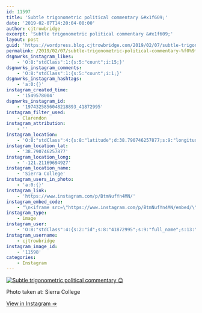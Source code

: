 ```yaml
---
id: 11597
title: 'Subtle trigonometric political commentary &#x1f609;'
date: '2019-02-07T14:20:04-08:00'
author: cjtrowbridge
excerpt: 'Subtle trigonometric political commentary &#x1f609;'
layout: post
guid: 'https://wordpress.blog.cjtrowbridge.com/2019/02/07/subtle-trigonometric-political-commentary-%f0%9f%98%89/'
permalink: /2019/02/07/subtle-trigonometric-political-commentary-%f0%9f%98%89/
dsgnwrks_instagram_likes:
    - 'O:8:"stdClass":1:{s:5:"count";i:15;}'
dsgnwrks_instagram_comments:
    - 'O:8:"stdClass":1:{s:5:"count";i:1;}'
dsgnwrks_instagram_hashtags:
    - 'a:0:{}'
instagram_created_time:
    - '1549578004'
dsgnwrks_instagram_id:
    - '1974325856048218893_41872995'
instagram_filter_used:
    - Clarendon
instagram_attribution:
    - ''
instagram_location:
    - 'O:8:"stdClass":4:{s:8:"latitude";d:38.790746257877;s:9:"longitude";d:-121.21169694927;s:4:"name";s:14:"Sierra College";s:2:"id";i:251873;}'
instagram_location_lat:
    - '38.790746257877'
instagram_location_long:
    - '-121.21169694927'
instagram_location_name:
    - 'Sierra College'
instagram_users_in_photo:
    - 'a:0:{}'
instagram_link:
    - 'https://www.instagram.com/p/BtmNufYn4MN/'
instagram_embed_code:
    - "\n<iframe src=\"https://www.instagram.com/p/BtmNufYn4MN/embed/\" width=\"612\" height=\"710\" frameborder=\"0\" scrolling=\"no\" allowtransparency=\"true\" class=\"insta-image-embed\"></iframe>\n"
instagram_type:
    - image
instagram_user:
    - 'O:8:"stdClass":4:{s:2:"id";s:8:"41872995";s:9:"full_name";s:13:"CJ Trowbridge";s:15:"profile_picture";s:184:"https://scontent.cdninstagram.com/vp/0775d428d94dd24db966978e1f7c4c47/5CF4EA0B/t51.2885-19/s150x150/49719818_1996732167092496_2139941882996719616_n.jpg?_nc_ht=scontent.cdninstagram.com";s:8:"username";s:12:"cjtrowbridge";}'
instagram_username:
    - cjtrowbridge
instagram_image_id:
    - '11598'
categories:
    - Instagram
---
```


[![Subtle trigonometric political commentary 😉](https://blog.cjtrowbridge.com/wp-content/uploads/2019/02/subtle-trigonometric-political-commentary-f09f9889-1-1.jpg)](https://www.instagram.com/p/BtmNufYn4MN/)

Photo taken at: Sierra College

[View in Instagram ⇒](https://www.instagram.com/p/BtmNufYn4MN/)